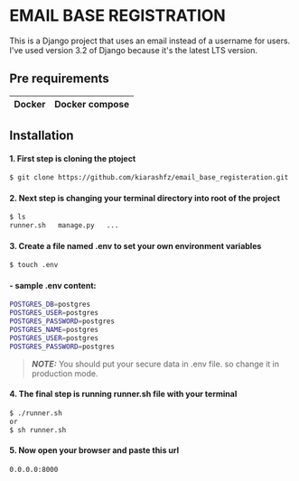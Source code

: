 # EMAIL BASE REGISTRATION

This is a Django project that uses an email instead of a username for users.
I've used version 3.2 of Django because it's the latest LTS version.
## Pre requirements
| Docker      | Docker compose |
| ----------- | ----------- |
## Installation
#### 1. First step is cloning the ptoject
```bash
$ git clone https://github.com/kiarashfz/email_base_registeration.git
```
#### 2. Next step is changing your terminal directory into root of the project
```bash
$ ls
runner.sh   manage.py   ...
```
#### 3. Create a file named .env to set your own environment variables
```bash
$ touch .env
```
#### - sample .env content:

```bash
POSTGRES_DB=postgres
POSTGRES_USER=postgres
POSTGRES_PASSWORD=postgres
POSTGRES_NAME=postgres
POSTGRES_USER=postgres
POSTGRES_PASSWORD=postgres 
```
> **_NOTE:_**  You should put your secure data in .env file. so change it in production mode.

#### 4. The final step is running runner.sh file with your terminal
```bash
$ ./runner.sh
or
$ sh runner.sh
```
####  5. Now open your browser and paste this url
```sh
0.0.0.0:8000
```
